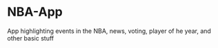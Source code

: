 # NBA-App
App highlighting events in the NBA, news, voting, player of he year, and other basic stuff
